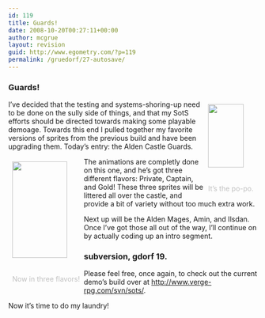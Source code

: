 ```yaml
---
id: 119
title: Guards!
date: 2008-10-20T00:27:11+00:00
author: mcgrue
layout: revision
guid: http://www.egometry.com/?p=119
permalink: /gruedorf/27-autosave/
---
```

### Guards!

<div style="float: right; padding: 4px; margin: 4px;">
  <img src=/files/gruedorf_challenge/019/guard.gif width=72 height=128><br /> <span style="color: silver; font-size: -1;"><br /> <br />It&#8217;s the po-po.</span>
</div>

I&#8217;ve decided that the testing and systems-shoring-up need to be done on the sully side of things, and that my SotS efforts should be directed towards making some playable demoage. Towards this end I pulled together my favorite versions of sprites from the previous build and have been upgrading them. Today&#8217;s entry: the Alden Castle Guards. 

<div style="float: left; padding: 4px; margin: 4px;">
  <img src=/files/gruedorf_challenge/019/guards!.png width=111 height=195><br /> <span style="color: silver; font-size: -1;"><br /> <br />Now in three flavors!</span>
</div>

The animations are completly done on this one, and he&#8217;s got three different flavors: Private, Captain, and Gold! These three sprites will be littered all over the castle, and provide a bit of variety without too much extra work.

Next up will be the Alden Mages, Amin, and Ilsdan. Once I&#8217;ve got those all out of the way, I&#8217;ll continue on by actually coding up an intro segment.

### subversion, gdorf 19.

Please feel free, once again, to check out the current demo&#8217;s build over at <a href=http://www.verge-rpg.com/svn/sots/>http://www.verge-rpg.com/svn/sots/</a>.

Now it&#8217;s time to do my laundry!